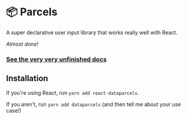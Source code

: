 # 📦 Parcels

A super declarative user input library that works really well with React.

*Almost done!*

### [See the very very unfinished docs](https://blueflag.github.io/dataparcels)

## Installation

If you're using React, run `yarn add react-dataparcels`.

If you aren't, run `yarn add dataparcels` (and then tell me about your use case!)

